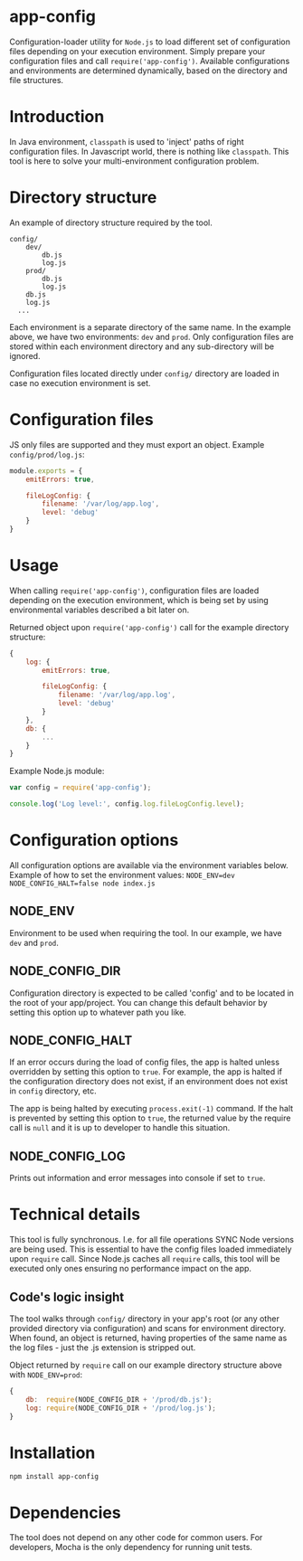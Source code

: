# app-config

Configuration-loader utility for `Node.js` to load different set of configuration files depending on your execution environment.
Simply prepare your configuration files and call `require('app-config')`. Available configurations and environments are determined dynamically, based on the directory and file structures.

# Introduction

In Java environment, `classpath` is used to 'inject' paths of right configuration files.
In Javascript world, there is nothing like `classpath`. This tool is here to solve your multi-environment configuration problem.

# Directory structure

An example of directory structure required by the tool.
```
config/
    dev/
        db.js
        log.js
    prod/
        db.js
        log.js
    db.js
    log.js
  ...
```
Each environment is a separate directory of the same name. In the example above, we have two environments: `dev` and `prod`.
Only configuration files are stored within each environment directory and any sub-directory will be ignored.

Configuration files located directly under `config/` directory are loaded in case no execution environment is set.

# Configuration files

JS only files are supported and they must export an object. Example `config/prod/log.js`:
```js
module.exports = {
    emitErrors: true,

    fileLogConfig: {
        filename: '/var/log/app.log',
        level: 'debug'
    }
}
```

# Usage

When calling `require('app-config')`, configuration files are loaded depending on the execution environment,
which is being set by using environmental variables described a bit later on.

Returned object upon `require('app-config')` call for the example directory structure:
```js
{
    log: {
        emitErrors: true,

        fileLogConfig: {
            filename: '/var/log/app.log',
            level: 'debug'
        }
    },
    db: {
        ...
    }
}
```

Example Node.js module:
```js
var config = require('app-config');

console.log('Log level:', config.log.fileLogConfig.level);
```

# Configuration options

All configuration options are available via the environment variables below.
Example of how to set the environment values: `NODE_ENV=dev NODE_CONFIG_HALT=false node index.js`


## NODE_ENV

Environment to be used when requiring the tool. In our example, we have `dev` and `prod`.

## NODE_CONFIG_DIR

Configuration directory is expected to be called 'config' and to be located in the root of your app/project.
You can change this default behavior by setting this option up to whatever path you like.

## NODE_CONFIG_HALT

If an error occurs during the load of config files, the app is halted unless overridden by setting this option to `true`.
For example, the app is halted if the configuration directory does not exist, if an environment does not exist in `config` directory, etc.

The app is being halted by executing `process.exit(-1)` command. If the halt is prevented by setting this option to `true`,
the returned value by the require call is `null` and it is up to developer to handle this situation.

## NODE_CONFIG_LOG

Prints out information and error messages into console if set to `true`.

# Technical details

This tool is fully synchronous. I.e. for all file operations SYNC Node versions are being used.
This is essential to have the config files loaded immediately upon `require` call.
Since Node.js caches all `require` calls, this tool will be executed only ones ensuring no performance impact on the app.

## Code's logic insight

The tool walks through `config/` directory in your app's root (or any other provided directory via configuration) and scans for environment directory.
When found, an object is returned, having properties of the same name as the log files - just the .js extension is stripped out.

Object returned by `require` call on our example directory structure above with `NODE_ENV=prod`:
```js
{
    db:  require(NODE_CONFIG_DIR + '/prod/db.js');
    log: require(NODE_CONFIG_DIR + '/prod/log.js');
}
```

# Installation

`npm install app-config`

# Dependencies

The tool does not depend on any other code for common users. For developers, Mocha is the only dependency for running unit tests.
